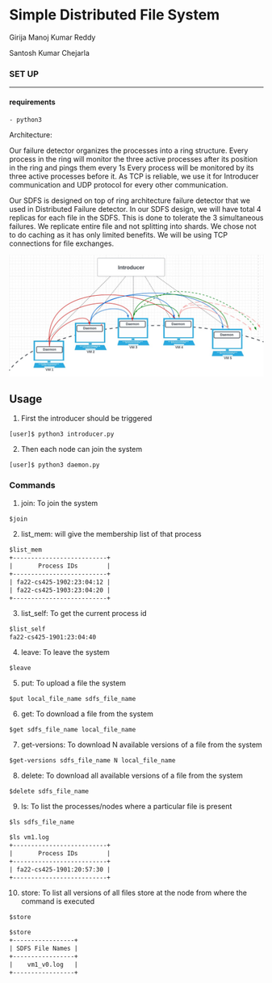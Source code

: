 # Simple Distributed File System

Girija Manoj Kumar Reddy

Santosh Kumar Chejarla




### SET UP
---
 #### requirements
    - python3


Architecture:

Our failure detector organizes the processes into a ring structure. Every process in the ring will monitor the three active processes after its position in the ring and pings them every 1s Every process will be monitored by its three active processes before it. As TCP is reliable, we use it for Introducer communication and UDP protocol for every other communication.

Our SDFS is designed on top of ring architecture failure detector that we used in Distributed Failure detector. In our SDFS design, we will have total 4 replicas for each file in the SDFS. This is done to tolerate the 3 simultaneous failures. We replicate entire file and not splitting into shards. We chose not to do caching as it has only limited benefits. We will be using TCP connections for file exchanges.


![alt text](arch.jpeg)


## Usage

1. First the introducer should be triggered

```
[user]$ python3 introducer.py
```

2. Then each node can join the system

```
[user]$ python3 daemon.py
```

### Commands

1. join: To join the system

```
$join
```

2. list_mem: will give the membership list of that process

```
$list_mem
+--------------------------+
|       Process IDs        |
+--------------------------+
| fa22-cs425-1902:23:04:12 |
| fa22-cs425-1903:23:04:20 |
+--------------------------+
```

3. list_self: To get the current process id

```
$list_self
fa22-cs425-1901:23:04:40
```

4. leave: To leave the system

```
$leave
```

5. put: To upload a file the system

```
$put local_file_name sdfs_file_name
```

6. get: To download a file from the system
```
$get sdfs_file_name local_file_name
```

7. get-versions: To download N available versions of a file from the system
```
$get-versions sdfs_file_name N local_file_name
```

8. delete: To download all available versions of a file from the system
```
$delete sdfs_file_name
```

9. ls: To list the processes/nodes where a particular file is present
```
$ls sdfs_file_name
```
```
$ls vm1.log
+--------------------------+
|       Process IDs        |
+--------------------------+
| fa22-cs425-1901:20:57:30 |
+--------------------------+
```

10. store: To list all versions of all files store at the node from where the command is executed
```
$store
```
```
$store
+-----------------+
| SDFS File Names |
+-----------------+
|    vm1_v0.log   |
+-----------------+
```
